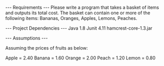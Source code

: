 --- Requirements ---
Please write a program that takes a basket of items and outputs its total cost.
The basket can contain one or more of the following items: Bananas, Oranges, Apples, Lemons, Peaches.


--- Project Dependencies ---
Java 1.8
Junit 4.11
hamcrest-core-1.3.jar


--- Assumptions ---

Assuming the prices of fruits as below:

Apple = 2.40 
Banana = 1.60 
Orange = 2.00 
Peach = 1.20 
Lemon = 0.80
